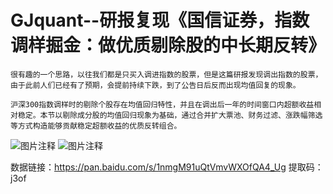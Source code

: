 # GJquant--研报复现《国信证券，指数调样掘金：做优质剔除股的中长期反转》

	很有趣的一个思路，以往我们都是只买入调进指数的股票，但是这篇研报发现调出指数的股票，由于此前人们已经有了预期，会提前持续下跌，到了公告日后反而出现均值回复的现象。
    
	沪深300指数调样时的剔除个股存在均值回归特性，并且在调出后一年的时间窗口内超额收益相对稳定。本节以剔除成分股的均值回归现象为基础，通过合并扩大票池、财务过滤、涨跌幅筛选等方式构造能够贡献稳定超额收益的优质反转组合。

![图片注释](http://storage-uqer.datayes.com/5b0e30e964180801106141b1/03ffa3e4-ed6f-11e8-a493-0242ac140002)
![图片注释](http://storage-uqer.datayes.com/5b0e30e964180801106141b1/0a004cbc-ed6f-11e8-a01e-0242ac140002)

数据链接：https://pan.baidu.com/s/1nmgM91uQtVmvWXOfQA4_Ug 
提取码：j3of 
